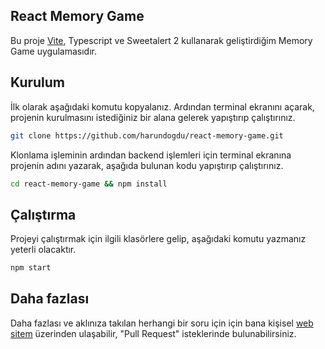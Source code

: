 ## React Memory Game

Bu proje [Vite](https://vitejs.dev/), Typescript ve Sweetalert 2 kullanarak geliştirdiğim Memory Game uygulamasıdır.

## Kurulum

İlk olarak aşağıdaki komutu kopyalanız. Ardından terminal ekranını açarak, projenin kurulmasını istediğiniz bir alana gelerek yapıştırıp çalıştırınız.

```sh
git clone https://github.com/harundogdu/react-memory-game.git
```

Klonlama işleminin ardından backend işlemleri için terminal ekranına projenin adını yazarak, aşağıda bulunan kodu yapıştırıp çalıştırınız.

```sh
cd react-memory-game && npm install
```

## Çalıştırma

Projeyi çalıştırmak için ilgili klasörlere gelip, aşağıdaki komutu yazmanız yeterli olacaktır.
```sh
npm start
```

## Daha fazlası

Daha fazlası ve aklınıza takılan herhangi bir soru için için bana kişisel [web sitem](https://harundogdu.com/) üzerinden ulaşabilir, "Pull Request" isteklerinde bulunabilirsiniz.
